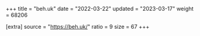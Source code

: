 +++
title = "beh.uk"
date = "2022-03-22"
updated = "2023-03-17"
weight = 68206

[extra]
source = "https://beh.uk/"
ratio = 9
size = 67
+++
